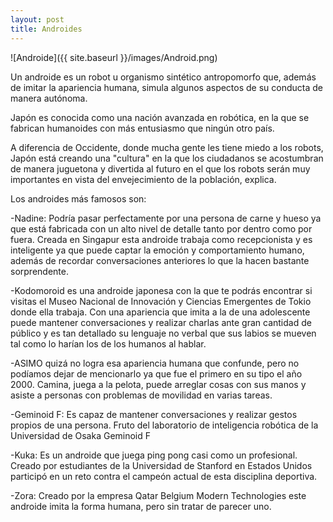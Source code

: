 ```yaml
---
layout: post
title: Androides
---
```


![Androide]({{ site.baseurl }}/images/Android.png)

Un androide es un robot u organismo sintético antropomorfo que, además de imitar la apariencia humana, simula algunos 
aspectos de su conducta de manera autónoma.

Japón es conocida como una nación avanzada en robótica, en la que se fabrican humanoides con más entusiasmo que ningún otro país.

A diferencia de Occidente, donde mucha gente les tiene miedo a los robots, Japón está creando una "cultura" en la que los ciudadanos 
se acostumbran de manera juguetona y divertida al futuro en el que los robots serán muy importantes en vista del envejecimiento de la población, explica.

Los androides más famosos son:

-Nadine: Podría pasar perfectamente por una persona de carne y hueso ya que está fabricada con un alto nivel de detalle tanto por dentro como por fuera.
Creada en Singapur esta androide trabaja como recepcionista y es inteligente ya que puede captar la emoción y comportamiento humano, además de 
recordar conversaciones anteriores lo que la hacen bastante sorprendente.

-Kodomoroid es una androide japonesa con la que te podrás encontrar si visitas el Museo Nacional de Innovación y Ciencias Emergentes de Tokio donde ella trabaja. 
Con una apariencia que imita a la de una adolescente puede mantener conversaciones y realizar charlas ante gran cantidad de público y es tan detallado su 
lenguaje no verbal que sus labios se mueven tal como lo harían los de los humanos al hablar.

-ASIMO quizá no logra esa apariencia humana que confunde, pero no podíamos dejar de mencionarlo ya que fue el primero en su tipo el año 2000. 
Camina, juega a la pelota, puede arreglar cosas con sus manos y asiste a personas con problemas de movilidad en varias tareas.

-Geminoid F: Es capaz de mantener conversaciones y realizar gestos propios de una persona.
 Fruto del laboratorio de inteligencia robótica de la Universidad de Osaka Geminoid F

-Kuka: Es un androide que juega ping pong casi como un profesional. 
Creado por estudiantes de la Universidad de Stanford en Estados Unidos participó en un reto contra el campeón actual de esta disciplina deportiva.

-Zora: Creado por la empresa Qatar Belgium Modern Technologies este androide imita la forma humana, pero sin tratar de parecer uno.
